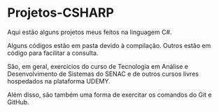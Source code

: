 ﻿# Projetos-CSHARP

Aqui estão alguns projetos meus feitos na linguagem C#.

Alguns códigos estão em pasta devido à compilação. Outros estão em código para facilitar a consulta. 

São, em geral, exercícios do curso de Tecnologia em Análise e Desenvolvimento de Sistemas do SENAC e de outros cursos livres hospedados na plataforma UDEMY.

Além disso, são também uma forma de exercitar os comandos do Git e GitHub. 

